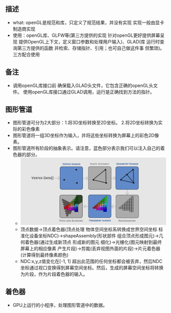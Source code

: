 
## 描述
  * what: openGL是规范和库，只定义了规范结果，并没有实现 实现一般由显卡制造商实现
  * 使用：openGL库、GLFW等(第三方提供的实现 针对openGL更好提供屏幕呈现 提供OpenGL上下文，定义窗口参数和处理用户输入)、GLAD(库 运行时查询第三方提供的函数 并检索、存储指针、引用；也可自己做这件事 但繁琐)。三方配合使用

## 备注
 * 调用openGL库接口前 确保载入GLAD头文件，它包含正确的openGL头文件。 使用openGL库接口通过GLAD调用，运行是正确找到方法的指针。
 
## 图形管道
 * 图形管道可分为2大部分：1.将3D坐标转换至2D坐标。 2.将2D坐标转换为实际的彩色像素
 * 图形管道将一组3D坐标作为输入，并将这些坐标转换为屏幕上的彩色2D像素。
 * 图形管道所有阶段的抽象表示。请注意，蓝色部分表示我们可以注入自己的着色器的部分。
   * ![图行管道抽象图](./images/tuxingchouxiang.png)
   * 顶点数据->顶点着色器(顶点处理 物体空间坐标系转换成世界空间坐标 标准化设备坐标NDC)->shapeAssembly(形状部件 组合顶点形成图元)->几何着色器(通过生成新顶点 形成新的图元 细化)->光栅化(图元映射到最终屏幕上的相应像素 产生片段)->剪裁(丢弃视图外面的片段)->片元着色器(计算得到最终像素颜色)
   * NDC:x,y,z值变化在[-1, 1] 超出此范围的任何坐标都会被丢弃，然后NDC坐标通过视口变换得到屏幕空间坐标。然后，生成的屏幕空间坐标将转换为片段，作为片段着色器的输入。
## 着色器
 * GPU上运行的小程序，处理图形管道中的数据。
